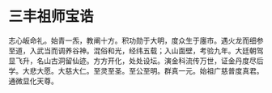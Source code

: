 # 三丰祖师宝诰

志心皈命礼。始青一炁，教阐十方。积功勋于大明，度众生于廛市。遇火龙而细参至道，入武当而调养谷神。混俗和光，经纬五载；入山面壁，考验九年。大廷朝驾显飞升，名山古洞留仙迹。方方开化，处处设坛。演金科流传万世，证金丹度尽后学。大悲大愿。大慈大仁。至灵至圣。至公至明。群真一元。始祖广慈普度真君。通微显化天尊。
